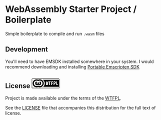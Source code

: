 # WebAssembly Starter Project / Boilerplate 

Simple boilerplate to compile and run `.wasm` files



## Development
You'll need to have EMSDK installed somewhere in your system. 
I would recommend downloading and installing 
[Portable Emscripten SDK](https://kripken.github.io/emscripten-site/docs/getting_started/downloads.html) 

## License   ![WTFPL Logo](/doc/img/wtfpl-badge-1.png)  
Project is made available under the terms of the [WTFPL][wtfpl]. 

See the [LICENSE][license] file that accompanies this distribution for the full text of license.

[license]:  https://github.com/mbIkola/webassembly-starter/blob/master/LICENSE
[wtfpl]: http://www.wtfpl.net/

